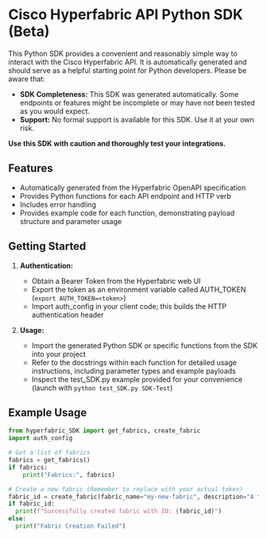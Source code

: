 # Cisco Hyperfabric API Python SDK (Beta)

This Python SDK provides a convenient and reasonably simple way to interact with the Cisco Hyperfabric API. It is automatically generated and should serve as a helpful starting point for Python developers. Please be aware that:

*   **SDK Completeness:** This SDK was generated automatically. Some endpoints or features might be incomplete or may have not been tested as you would expect.
*   **Support:** No formal support is available for this SDK. Use it at your own risk.

**Use this SDK with caution and thoroughly test your integrations.**

## Features

*   Automatically generated from the Hyperfabric OpenAPI specification
*   Provides Python functions for each API endpoint and HTTP verb
*   Includes error handling
*   Provides example code for each function, demonstrating payload structure and parameter usage

## Getting Started

1.  **Authentication:**

    *   Obtain a Bearer Token from the Hyperfabric web UI
    *   Export the token as an environment variable called AUTH_TOKEN (```export AUTH_TOKEN=<token>```)
    *   Import auth_config in your client code; this builds the HTTP authentication header

3.  **Usage:**

    *   Import the generated Python SDK or specific functions from the SDK into your project
    *   Refer to the docstrings within each function for detailed usage instructions, including parameter types and example payloads
    *   Inspect the test_SDK.py example provided for your convenience (launch with ```python test_SDK.py SDK-Test```)

## Example Usage

```python
from hyperfabric_SDK import get_fabrics, create_fabric
import auth_config

# Get a list of fabrics
fabrics = get_fabrics()
if fabrics:
    print("Fabrics:", fabrics)

# Create a new fabric (Remember to replace with your actual token)
fabric_id = create_fabric(fabric_name="my-new-fabric", description="A test fabric", location="HQ", address="Test Address", city="Test City", country="US", labels=["test", "example"])
if fabric_id:
  print(f"Successfully created fabric with ID: {fabric_id}")
else:
  print("Fabric Creation Failed")
